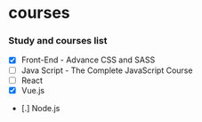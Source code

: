 # courses

### Study and courses list

- [x] Front-End - Advance CSS and SASS
- [ ] Java Script - The Complete JavaScript Course
- [ ] React
- [x] Vue.js
- [.] Node.js
